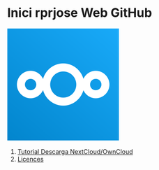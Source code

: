 # Inici rprjose Web GitHub
![Imatge de rprjose](Imagenes/nextcloud.jpeg)

1. [Tutorial Descarga NextCloud/OwnCloud](Tutorial/readme.md)
3. [Licences](LICENSE)

